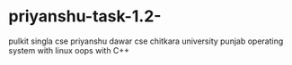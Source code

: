 # priyanshu-task-1.2-
pulkit singla cse
priyanshu dawar cse
chitkara university punjab
operating system with linux
oops with C++